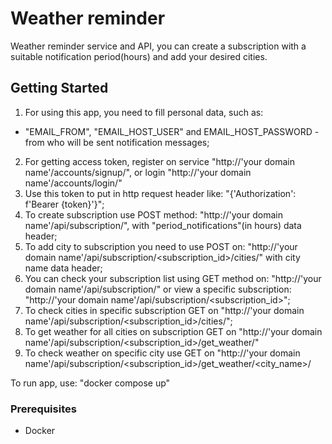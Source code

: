# Weather reminder

Weather reminder service and API, you can create a subscription with a suitable notification period(hours) and add your desired cities.

## Getting Started

1. For using this app, you need to fill personal data, such as:
 - "EMAIL_FROM", "EMAIL_HOST_USER" and EMAIL_HOST_PASSWORD - from who will be sent notification messages;

2. For getting access token, register on service "http://'your domain name'/accounts/signup/", or login "http://'your domain name'/accounts/login/"
3. Use this token to put in http request header like: "{'Authorization': f'Bearer {token}'}";
4. To create subscription use POST method: "http://'your domain name'/api/subscription/", with "period_notifications"(in hours) data header;
5. To add city to subscription you need to use POST on: "http://'your domain name'/api/subscription/<subscription_id>/cities/" with city name data header;
6. You can check your subscription list using GET method on: "http://'your domain name'/api/subscription/" or 
    view a specific subscription: "http://'your domain name'/api/subscription/<subscription_id>";
7. To check cities in specific subscription GET on "http://'your domain name'/api/subscription/<subscription_id>/cities/";
8. To get weather for all cities on subscription GET on "http://'your domain name'/api/subscription/<subscription_id>/get_weather/"
9. To check weather on specific city use GET on "http://'your domain name'/api/subscription/<subscription_id>/get_weather/<city_name>/

To run app, use: 
"docker compose up"

### Prerequisites

- Docker
